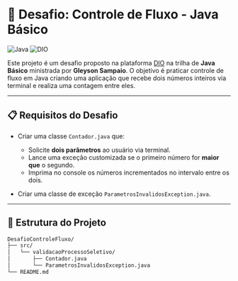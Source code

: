 # 🚀 Desafio: Controle de Fluxo - Java Básico

![Java](https://img.shields.io/badge/Java-ED8B00?style=for-the-badge&logo=java&logoColor=white)
![DIO](https://img.shields.io/badge/Digital%20Innovation%20One-100000?style=for-the-badge&logo=google&logoColor=white)

Este projeto é um desafio proposto na plataforma [DIO](https://www.dio.me/) na trilha de **Java Básico** ministrada por **Gleyson Sampaio**. O objetivo é praticar controle de fluxo em Java criando uma aplicação que recebe dois números inteiros via terminal e realiza uma contagem entre eles.

---

## 📋 Requisitos do Desafio

- Criar uma classe `Contador.java` que:
  - Solicite **dois parâmetros** ao usuário via terminal.
  - Lance uma exceção customizada se o primeiro número for **maior que** o segundo.
  - Imprima no console os números incrementados no intervalo entre os dois.

- Criar uma classe de exceção `ParametrosInvalidosException.java`.

---

## 📁 Estrutura do Projeto

```bash
DesafioControleFluxo/
├── src/
│   └── validacaoProcessoSeletivo/
│       ├── Contador.java
│       └── ParametrosInvalidosException.java
└── README.md
```